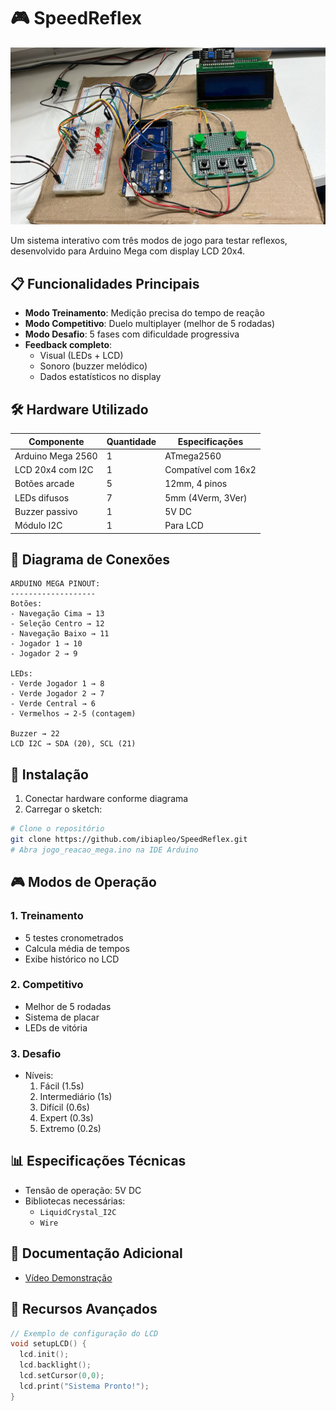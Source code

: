 # 🎮 SpeedReflex

![Foto do Projeto Montado](imgs/prototipo.jpg)

Um sistema interativo com três modos de jogo para testar reflexos, desenvolvido para Arduino Mega com display LCD 20x4.

## 📋 Funcionalidades Principais
- **Modo Treinamento**: Medição precisa do tempo de reação
- **Modo Competitivo**: Duelo multiplayer (melhor de 5 rodadas)
- **Modo Desafio**: 5 fases com dificuldade progressiva
- **Feedback completo**:
  - Visual (LEDs + LCD)
  - Sonoro (buzzer melódico)
  - Dados estatísticos no display

## 🛠 Hardware Utilizado
| Componente              | Quantidade | Especificações |
|-------------------------|------------|----------------|
| Arduino Mega 2560       | 1          | ATmega2560     |
| LCD 20x4 com I2C        | 1          | Compatível com 16x2 |
| Botões arcade           | 5          | 12mm, 4 pinos  |
| LEDs difusos            | 7          | 5mm (4Verm, 3Ver) |
| Buzzer passivo          | 1          | 5V DC          |
| Módulo I2C              | 1          | Para LCD        |

## 🔌 Diagrama de Conexões
```plaintext
ARDUINO MEGA PINOUT:
-------------------
Botões:
- Navegação Cima → 13
- Seleção Centro → 12
- Navegação Baixo → 11
- Jogador 1 → 10
- Jogador 2 → 9

LEDs:
- Verde Jogador 1 → 8
- Verde Jogador 2 → 7 
- Verde Central → 6
- Vermelhos → 2-5 (contagem)

Buzzer → 22
LCD I2C → SDA (20), SCL (21)
```

## 🚀 Instalação
1. Conectar hardware conforme diagrama
2. Carregar o sketch:
```bash
# Clone o repositório
git clone https://github.com/ibiapleo/SpeedReflex.git
# Abra jogo_reacao_mega.ino na IDE Arduino
```

## 🎮 Modos de Operação
### 1. Treinamento
- 5 testes cronometrados
- Calcula média de tempos
- Exibe histórico no LCD

### 2. Competitivo
- Melhor de 5 rodadas
- Sistema de placar
- LEDs de vitória

### 3. Desafio
- Níveis:
  1. Fácil (1.5s)
  2. Intermediário (1s)
  3. Difícil (0.6s) 
  4. Expert (0.3s)
  5. Extremo (0.2s)

## 📊 Especificações Técnicas
- Tensão de operação: 5V DC
- Bibliotecas necessárias:
  - `LiquidCrystal_I2C`
  - `Wire`

## 📝 Documentação Adicional
- [Vídeo Demonstração](https://youtu.be/gLOiu7hUqJU)

## 🌟 Recursos Avançados
```cpp
// Exemplo de configuração do LCD
void setupLCD() {
  lcd.init();
  lcd.backlight();
  lcd.setCursor(0,0);
  lcd.print("Sistema Pronto!");
}
```
